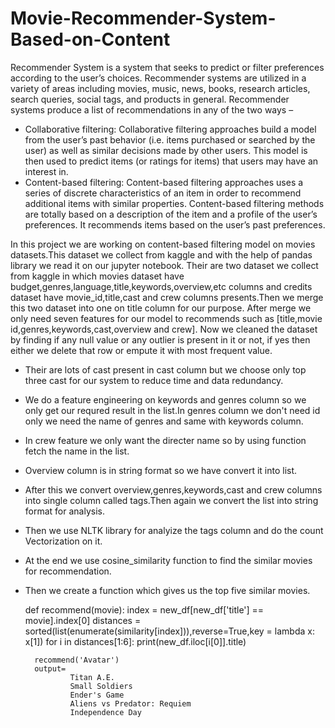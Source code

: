 # Movie-Recommender-System-Based-on-Content


Recommender System is a system that seeks to predict or filter preferences according to the user’s choices.
Recommender systems are utilized in a variety of areas including movies, music, news, books, research articles, search queries, social tags, and products in general. 
Recommender systems produce a list of recommendations in any of the two ways – 
- Collaborative filtering: Collaborative filtering approaches build a model from the user’s past behavior (i.e. items purchased or searched by the user) as well as     similar decisions made by other users. This model is then used to predict items (or ratings for items) that users may have an interest in.
- Content-based filtering: Content-based filtering approaches uses a series of discrete characteristics of an item in order to recommend additional items with similar properties. Content-based filtering methods are totally based on a description of the item and a profile of the user’s preferences. It recommends items based on the user’s past preferences.

In this project we are working on content-based filtering model on movies datasets.This dataset we collect from kaggle and with the help of pandas library we read it on our jupyter notebook.
Their are two dataset we collect from kaggle in which movies dataset have budget,genres,language,title,keywords,overview,etc columns and credits dataset have movie_id,title,cast and crew columns presents.Then we merge this two dataset into one on title column for our purpose.
After merge we only need seven features for our model to recommends such as [title,movie id,genres,keywords,cast,overview and crew].
Now we cleaned the dataset by finding if any null value or any outlier is present in it or not, if yes then either we delete that row or empute it with most frequent value.
- Their are lots of cast present in cast column but we choose only top three cast for our system to reduce time and data redundancy.
- We do a feature engineering on keywords and genres column so we only get our requred result in the list.In genres column we don't need id only we need the name of genres and same with keywords column.
- In crew feature we only want the directer name so by using function fetch the name in the list.
- Overview column is in string format so we have convert it into list.
- After this we convert overview,genres,keywords,cast and crew columns into single column called tags.Then again we convert the list into string format for analysis.
- Then we use NLTK library for analyize the tags column and do the count Vectorization on it.
- At the end we use cosine_similarity function to find the similar movies for recommendation.
- Then we create a function which gives us the top five similar movies.
   
   def recommend(movie):
    index = new_df[new_df['title'] == movie].index[0]
    distances = sorted(list(enumerate(similarity[index])),reverse=True,key = lambda x: x[1])
    for i in distances[1:6]:
        print(new_df.iloc[i[0]].title)
        
        recommend('Avatar')
        output= 
                Titan A.E.
                Small Soldiers
                Ender's Game
                Aliens vs Predator: Requiem
                Independence Day


